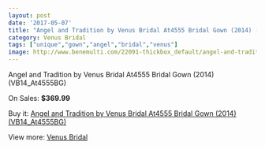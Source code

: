```yaml
---
layout: post
date: '2017-05-07'
title: "Angel and Tradition by Venus Bridal At4555 Bridal Gown (2014) (VB14_At4555BG)"
category: Venus Bridal
tags: ["unique","gown","angel","bridal","venus"]
image: http://www.benemulti.com/22091-thickbox_default/angel-and-tradition-by-venus-bridal-at4555-bridal-gown-2014-vb14at4555bg.jpg
---
```

Angel and Tradition by Venus Bridal At4555 Bridal Gown (2014) (VB14_At4555BG)

On Sales: **$369.99**
<a href="https://www.benemulti.com/en/venus-bridal/8338-angel-and-tradition-by-venus-bridal-at4555-bridal-gown-2014-vb14at4555bg.html"><amp-img layout="responsive" width="600" height="600" src="//www.benemulti.com/22091-thickbox_default/angel-and-tradition-by-venus-bridal-at4555-bridal-gown-2014-vb14at4555bg.jpg" alt="Angel and Tradition by Venus Bridal At4555 Bridal Gown (2014) (VB14_At4555BG) 0" /></a>
<a href="https://www.benemulti.com/en/venus-bridal/8338-angel-and-tradition-by-venus-bridal-at4555-bridal-gown-2014-vb14at4555bg.html"><amp-img layout="responsive" width="600" height="600" src="//www.benemulti.com/22092-thickbox_default/angel-and-tradition-by-venus-bridal-at4555-bridal-gown-2014-vb14at4555bg.jpg" alt="Angel and Tradition by Venus Bridal At4555 Bridal Gown (2014) (VB14_At4555BG) 1" /></a>

Buy it: [Angel and Tradition by Venus Bridal At4555 Bridal Gown (2014) (VB14_At4555BG)](https://www.benemulti.com/en/venus-bridal/8338-angel-and-tradition-by-venus-bridal-at4555-bridal-gown-2014-vb14at4555bg.html "Angel and Tradition by Venus Bridal At4555 Bridal Gown (2014) (VB14_At4555BG)")

View more: [Venus Bridal](https://www.benemulti.com/en/68-venus-bridal "Venus Bridal")